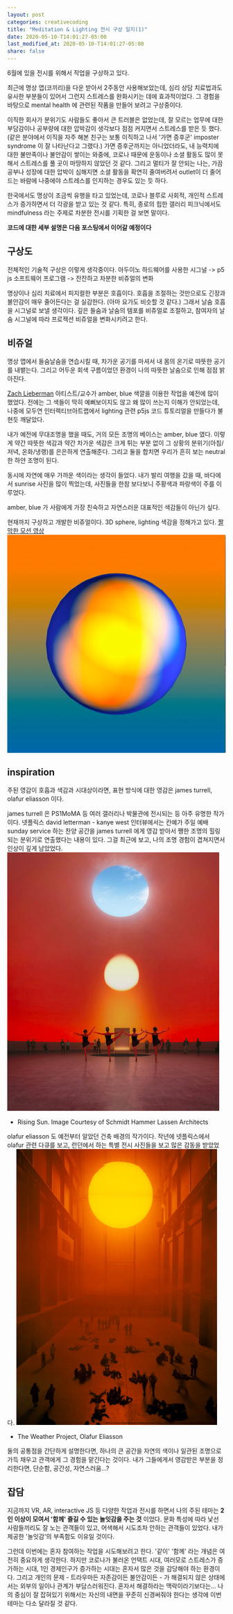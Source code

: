 ```yaml
---
layout: post
categories: creativecoding
title: "Meditation & Lighting 전시 구상 일지(1)"
date: 2020-05-10-T14:01:27-05:00
last_modified_at: 2020-05-10-T14:01:27-05:00
share: false
---
```


6월에 있을 전시를 위해서 작업을 구상하고 있다. 

최근에 명상 앱(코끼리)을 다운 받아서 2주동안 사용해보았는데, 심리 상담 치료법과도 유사한 부분들이 있어서 그런지 스트레스를 완화시키는 데에 효과적이었다. 그 경험을 바탕으로 mental health 에 관련된 작품을 만들어 보려고 구상중이다.

이직한 회사가 분위기도 사람들도 좋아서 큰 트러블은 없었는데, 잘 모르는 업무에 대한 부담감이나 공부량에 대한 압박감이 생각보다 점점 커지면서 스트레스를 받은 듯 했다. (같은 분야에서 이직을 자주 해본 친구는 보통 이직하고 나서 '가면 증후군' imposter syndrome 이 잘 나타난다고 그랬다.) 가면 증후군까지는 아니었더라도, 내 능력치에 대한 불만족이나 불안감이 쌓이는 와중에, 코로나 때문에 운동이나 소셜 활동도 많이 못해서 스트레스를 풀 곳이 마땅하지 않았던 것 같다. 그리고 멀티가 잘 안되는 나는, 가끔 공부나 성장에 대한 압박이 심해지면 소셜 활동을 확연히 줄여버려서 outlet이 더 줄어드는 바람에 나중에야 스트레스를 인지하는 경우도 있는 듯 하다.

한국에서도 명상이 조금씩 유행을 타고 있었는데, 코로나 블루로 사회적, 개인적 스트레스가 증가하면서 더 각광을 받고 있는 것 같다. 특히, 종로의 힙한 갤러리 피크닉에서도 mindfulness 라는 주제로 차분한 전시를 기획한 걸 보면 말이다.

**코드에 대한 세부 설명은 다음 포스팅에서 이어갈 예정이다**

## 구상도 
전체적인 기술적 구상은 이렇게 생각중이다.
아두이노 하드웨어를 사용한 시그널 -> p5 js 소프트웨어 프로그램 -> 잔잔하고 차분한 비쥬얼의 변화

명상이나 심리 치료에서 피지컬한 부분은 호흡이다.
호흡을 조절하는 것만으로도 긴장과 불안감이 매우 줄어든다는 걸 실감한다. (아마 요가도 비슷할 것 같다.)
그래서 날숨 호흡을 시그널로 보낼 생각이다. 깊은 들숨과 날숨의 템포를 비쥬얼로 조절하고, 참여자의 날숨 시그널에 따라 프로젝션 비쥬얼을 변화시키려고 한다. 

## 비쥬얼 
명상 앱에서 들숨날숨을 연습시킬 때, 차가운 공기를 마셔서 내 몸의 온기로 따뜻한 공기를 내뱉는다. 
그리고 어두운 회색 구름이었던 환경이 나의 따뜻한 날숨으로 인해 점점 밝아진다.

[Zach Lieberman](https://www.instagram.com/zach.lieberman/) 아티스트/교수가 amber, blue 색깔을 이용한 작업을 예전에 많이 했었다. 전에는 그 색들이 딱히 예뻐보이지도 않고 왜 많이 쓰는지 이해가 안되었는데, 나중에 모두연 인터렉티브아트랩에서 lighting 관련 p5js 코드 튜토리얼을 만들다가 불현듯 깨달았다. 

내가 예전에 무대조명을 했을 때도, 거의 모든 조명의 베이스는 amber, blue 였다. 이렇게 약간 따뜻한 색감과 약간 차가운 색감은 크게 튀는 부분 없이 그 상황의 분위기(아침/저녁, 온화/냉랭)를 은은하게 연출해준다. 그리고 둘을 합치면 우리가 흔히 보는 neutral 한 하얀 조명이 된다. 

동시에 자연에 매우 가까운 색이라는 생각이 들었다. 내가 발리 여행을 갔을 때, 바다에서 sunrise 사진을 많이 찍었는데, 사진들을 한참 보다보니 주황색과 파랑색이 주를 이루었다. 

amber, blue 가 사람에게 가장 친숙하고 자연스러운 대표적인 색감들이 아닌가 싶다.

현재까지 구상하고 개발한 비쥬얼이다. 3D sphere, lighting 색감을 정해가고 있다.
[짤막한 모션 영상](https://www.instagram.com/p/CAAaueGjkPv/)
![img](../../images/lighting3d.png)

## inspiration
주된 영감이 호흡과 색감과 시대상이라면, 표현 방식에 대한 영감은 james turrell, olafur eliasson 이다. 

james turrell 은 PS1MoMA 등 여러 갤러리나 박물관에 전시되는 등 아주 유명한 작가이다. 
넷플릭스 david letterman - kanye west 인터뷰에서는 칸예가 주일 예배 sunday service 하는 찬양 공간을 james turrell 에게 영감 받아서 쨍한 조명의 힐링되는 분위기로 연출했다는 내용이 있다. 그걸 최근에 보고, 나의 조명 경험이 겹쳐지면서 인상이 깊게 남았었다.
![james turrell](../../images/jamesTurrell.png)
- Rising Sun. Image Courtesy of Schmidt Hammer Lassen Architects

olafur eliasson 도 예전부터 알았던 건축 배경의 작가이다. 작년에 넷플릭스에서 olafur 관련 다큐를 보고, 런던에서 하는 특별 전시 사진들을 보고 많은 감동을 받았었다. 
![olafur](../../images/olafur.png)
- The Weather Project, Olafur Eliasson

둘의 공통점을 간단하게 설명한다면, 하나의 큰 공간을 자연의 색이나 일관된 조명으로 가득 채우고 관객에게 그 경험을 맡긴다는 것이다.
내가 그들에게서 영감받은 부분을 정리한다면, 단순함, 공간성, 자연스러움...?

## 잡담
지금까지 VR, AR, interactive JS 등 다양한 작업과 전시를 하면서 나의 주된 테마는 **2인 이상이 모여서 '함께' 즐길 수 있는 놀잇감을 주는 것** 이었다. 
문화 특성에 따라 낯선 사람들끼리도 잘 노는 관객들이 있고, 어색해서 시도조차 안하는 관객들이 있었다. 내가 제공한 '놀잇감'의 부족함도 이유일 것이다. 

그런데 이번에는 혼자 참여하는 작업을 시도해보려고 한다. '같이' '함께' 라는 개념은 여전히 중요하게 생각한다. 하지만 코로나가 불러온 언택트 시대, 여러모로 스트레스가 증가하는 시대, 1인 경제인구가 증가하는 시대는 혼자서 많은 것을 감당해야 하는 환경이다. 그리고 개인의 문제 - 트라우마든 자존감이든 불안감이든 - 가 해결되지 않은 상태에서는 외부의 일이나 관계가 부담스러워진다. 혼자서 해결하라는 맥락이라기보다는... 나의 중심이 잘 잡혀있기 위해서는 자신의 내면을 꾸준히 신경써줘야 한다는 생각에 이번 테마는 다소 달라질 것 같다.
